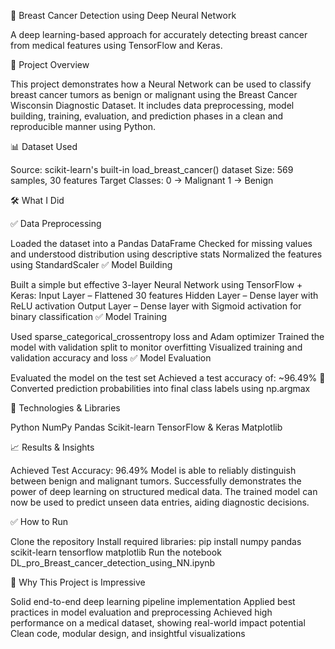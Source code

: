 🧠 Breast Cancer Detection using Deep Neural Network

A deep learning-based approach for accurately detecting breast cancer from medical features using TensorFlow and Keras.


🚀 Project Overview

This project demonstrates how a Neural Network can be used to classify breast cancer tumors as benign or malignant using the Breast Cancer Wisconsin Diagnostic Dataset. It includes data preprocessing, model building, training, evaluation, and prediction phases in a clean and reproducible manner using Python.


📊 Dataset Used

Source: scikit-learn's built-in load_breast_cancer() dataset
Size: 569 samples, 30 features
Target Classes:
0 → Malignant
1 → Benign


🛠️ What I Did

✅ Data Preprocessing

Loaded the dataset into a Pandas DataFrame
Checked for missing values and understood distribution using descriptive stats
Normalized the features using StandardScaler
✅ Model Building

Built a simple but effective 3-layer Neural Network using TensorFlow + Keras:
Input Layer – Flattened 30 features
Hidden Layer – Dense layer with ReLU activation
Output Layer – Dense layer with Sigmoid activation for binary classification
✅ Model Training

Used sparse_categorical_crossentropy loss and Adam optimizer
Trained the model with validation split to monitor overfitting
Visualized training and validation accuracy and loss
✅ Model Evaluation

Evaluated the model on the test set
Achieved a test accuracy of: ~96.49% 🎯
Converted prediction probabilities into final class labels using np.argmax


🧠 Technologies & Libraries

Python
NumPy
Pandas
Scikit-learn
TensorFlow & Keras
Matplotlib


📈 Results & Insights

Achieved Test Accuracy: 96.49%
Model is able to reliably distinguish between benign and malignant tumors.
Successfully demonstrates the power of deep learning on structured medical data.
The trained model can now be used to predict unseen data entries, aiding diagnostic decisions.


✅ How to Run

Clone the repository
Install required libraries:
pip install numpy pandas scikit-learn tensorflow matplotlib
Run the notebook DL_pro_Breast_cancer_detection_using_NN.ipynb


💼 Why This Project is Impressive

Solid end-to-end deep learning pipeline implementation
Applied best practices in model evaluation and preprocessing
Achieved high performance on a medical dataset, showing real-world impact potential
Clean code, modular design, and insightful visualizations
